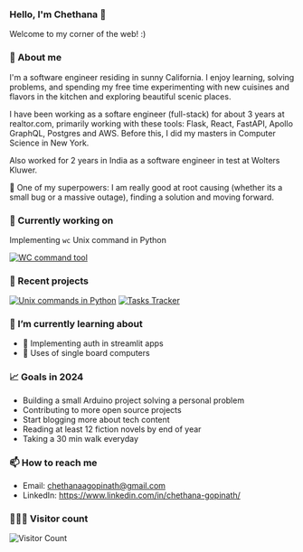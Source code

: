 ### Hello, I'm Chethana 👋 

Welcome to my corner of the web! :)

### 🌈 About me
I'm a software engineer residing in sunny California. I enjoy learning, solving problems, and spending my free time experimenting with new cuisines and flavors in the kitchen and exploring beautiful scenic places.

I have been working as a softare engineer (full-stack) for about 3 years at realtor.com, primarily working with these tools: Flask, React, FastAPI, Apollo GraphQL, Postgres and AWS.
Before this, I did my masters in Computer Science in New York. 

Also worked for 2 years in India as a software engineer in test at Wolters Kluwer.  

💪 One of my superpowers: I am really good at root causing (whether its a small bug or a massive outage), finding a solution and moving forward. 

### 👀 Currently working on
Implementing `wc` Unix command in Python <br/>

[![WC command tool](https://img.shields.io/static/v1?label=wc-command&message=click%20to%20view&color=darkgreen)](https://github.com/chethanagopinath/unix-commands-in-python/tree/main/wc)


### 🔭 Recent projects
  
  [![Unix commands in Python](https://github-readme-stats.vercel.app/api/pin/?username=chethanagopinath&repo=unix-commands-in-python&theme=highcontrast)](https://github.com/chethanagopinath/unix-commands-in-python)  [![Tasks Tracker](https://github-readme-stats.vercel.app/api/pin/?username=chethanagopinath&repo=tasks-tracker&theme=highcontrast)](https://github.com/chethanagopinath/tasks-tracker)


### 🌱 I’m currently learning about 
 - 🔐 Implementing auth in streamlit apps
 - 🔌 Uses of single board computers


### 📈 Goals in 2024
- Building a small Arduino project solving a personal problem
- Contributing to more open source projects
- Start blogging more about tech content
- Reading at least 12 fiction novels by end of year
- Taking a 30 min walk everyday


### 📫 How to reach me
- Email: chethanaagopinath@gmail.com
- LinkedIn: https://www.linkedin.com/in/chethana-gopinath/

### 🧑‍🤝‍🧑 Visitor count
![Visitor Count](https://profile-counter.glitch.me/chethanagopinath/count.svg)

<!--### 😄 More about me
- Pronouns: she/her/hers
- I enjoy reachouts about collaborating on dev tools projects
- 
-->

<!--[![Cat command tool](https://img.shields.io/badge/cat%20command%20-View%20on%20GitHub-blueviolet?style=for-the-badge&logo=github&color=4CAF50)](https://github.com/chethanagopinath/cat-command)-->

<!--
**chethanagopinath/chethanagopinath** is a ✨ _special_ ✨ repository because its `README.md` (this file) appears on your GitHub profile.

Here are some ideas to get you started:

- 🔭 Currently working on: implementing Unix commands in Python 
- 🌱 I’m currently learning ...
- 👯 I’m looking to collaborate on ...
- 🤔 I’m looking for help with ...
- 💬 Ask me about ...
- 📫 How to reach me: chethanaagopinath@gmail.com
- 😄 Pronouns: she/her/hers
- ⚡ Fun fact: ...
-->

